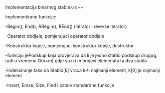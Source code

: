 Implementacija binarnog stabla u c++

Implementirane funkcije:

  -Begin(), End(), RBegin(), REnd() (iterator i reverse iterator)

  -Operator dodjele, pomjerajuci operator dodjele

  -Konstruktor kopije, pomjerajuci konstruktor kopije, destruktor

  -funkciju jePodskup koja provjerava da li je jedno stablo podskup drugog, radi u vremenu O(n+m) gdje su n i m brojevi elemenata ta dva stabla

  -Indeksiranje tako da Stablo[k] vraca k-ti najmanji element, k[0] je najmanji element

  -Insert, Erase, Size, Find i ostale standardne funkcije
